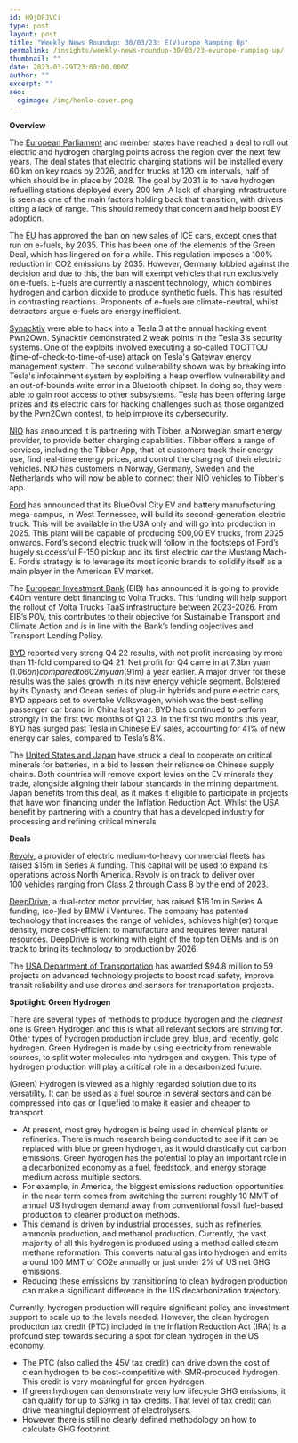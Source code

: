 ```yaml
---
id: H9jDFJVCi
type: post
layout: post
title: "Weekly News Roundup: 30/03/23: E(V)urope Ramping Up"
permalink: /insights/weekly-news-roundup-30/03/23-evurope-ramping-up/
thumbnail: ""
date: 2023-03-29T23:00:00.000Z
author: ""
excerpt: ""
seo:
  ogimage: /img/henlo-cover.png
---
```



**Overview**

The [European Parliament](https://www.bloomberg.com/news/articles/2023-03-28/eu-reaches-deal-to-roll-out-car-charging-points-across-bloc?sref=uFYGeRuc) and member states have reached a deal to roll out electric and hydrogen charging points across the region over the next few years. The deal states that electric charging stations will be installed every 60 km on key roads by 2026, and for trucks at 120 km intervals, half of which should be in place by 2028. The goal by 2031 is to have hydrogen refuelling stations deployed every 200 km. A lack of charging infrastructure is seen as one of the main factors holding back that transition, with drivers citing a lack of range. This should remedy that concern and help boost EV adoption. 

The [EU](https://www.euronews.com/my-europe/2023/03/28/in-win-for-germany-eu-agrees-to-exempt-e-fuels-from-2035-ban-on-new-sales-of-combustion-en#:~:text=But%2520following%2520a%2520last%252Dminute,dioxide%2520to%2520produce%2520synthetic%2520fuels.) has approved the ban on new sales of ICE cars, except ones that run on e-fuels, by 2035. This has been one of the elements of the Green Deal, which has lingered on for a while. This regulation imposes a 100% reduction in CO2 emissions by 2035. However, Germany lobbied against the decision and due to this, the ban will exempt vehicles that run exclusively on e-fuels. E-fuels are currently a nascent technology, which combines hydrogen and carbon dioxide to produce synthetic fuels. This has resulted in contrasting reactions. Proponents of e-fuels are climate-neutral, whilst detractors argue e-fuels are energy inefficient. 

[Synacktiv](https://insideevs.com/news/659185/tesla-model-3-compromised-in-under-two-minutes-at-hacking-contest/) were able to hack into a Tesla 3 at the annual hacking event Pwn2Own. Synacktiv demonstrated 2 weak points in the Tesla 3’s security systems. One of the exploits involved executing a so-called TOCTTOU (time-of-check-to-time-of-use) attack on Tesla's Gateway energy management system. The second vulnerability shown was by breaking into Tesla's infotainment system by exploiting a heap overflow vulnerability and an out-of-bounds write error in a Bluetooth chipset. In doing so, they were able to gain root access to other subsystems. Tesla has been offering large prizes and its electric cars for hacking challenges such as those organized by the Pwn2Own contest, to help improve its cybersecurity.

[NIO](https://cnevpost.com/2023/03/29/nio-partners-with-tibber-to-deliver-better-charging-experience-europe/) has announced it is partnering with Tibber, a Norwegian smart energy provider, to provide better charging capabilities. Tibber offers a range of services, including the Tibber App, that let customers track their energy use, find real-time energy prices, and control the charging of their electric vehicles. NIO has customers in Norway, Germany, Sweden and the Netherlands who will now be able to connect their NIO vehicles to Tibber's app. 

[Ford](https://electricdrives.tv/ev-biz/ford-usa-announces-its-second-electric-truck-project-t3-which-will-begin-production-in-2025/) has announced that its BlueOval City EV and battery manufacturing mega-campus, in West Tennessee, will build its second-generation electric truck. This will be available in the USA only and will go into production in 2025. This plant will be capable of producing 500,00 EV trucks, from 2025 onwards. Ford’s second electric truck will follow in the footsteps of Ford’s hugely successful F-150 pickup and its first electric car the Mustang Mach-E. Ford’s strategy is to leverage its most iconic brands to solidify itself as a main player in the American EV market. 

The [European Investment Bank](https://electricdrives.tv/ev-biz/european-investment-bank-engages-with-volta-trucks-for-e40-million-venture-debt-funding-for-its-electric-trucks/) (EIB) has announced it is going to provide €40m venture debt financing to Volta Trucks. This funding will help support the rollout of Volta Trucks TaaS infrastructure between 2023-2026. From EIB’s POV, this contributes to their objective for Sustainable Transport and Climate Action and is in line with the Bank’s lending objectives and Transport Lending Policy.

[BYD](https://cnevpost.com/2023/03/28/byd-q4-net-profit-up-1114-year-on-year-to-1-06-billion/?utm_source=substack&utm_medium=email) reported very strong Q4 22 results, with net profit increasing by more than 11-fold compared to Q4 21. Net profit for Q4 came in at 7.3bn yuan ($1.06bn) compared to 602m yuan ($91m) a year earlier. A major driver for these results was the sales growth in its new energy vehicle segment. Bolstered by its Dynasty and Ocean series of plug-in hybrids and pure electric cars, BYD appears set to overtake Volkswagen, which was the best-selling passenger car brand in China last year. BYD has continued to perform strongly in the first two months of Q1 23. In the first two months this year, BYD has surged past Tesla in Chinese EV sales, accounting for 41% of new energy car sales, compared to Tesla’s 8%. 

The [United States and Japan](https://oilprice.com/Latest-Energy-News/World-News/US-And-Japan-Close-Critical-Minerals-Deal-To-Counter-Chinas-EV-Dominance.html) have struck a deal to cooperate on critical minerals for batteries, in a bid to lessen their reliance on Chinese supply chains. Both countries will remove export levies on the EV minerals they trade, alongside aligning their labour standards in the mining department. Japan benefits from this deal, as it makes it eligible to participate in projects that have won financing under the Inflation Reduction Act. Whilst the USA benefit by partnering with a country that has a developed industry for processing and refining critical minerals 

**Deals**

[Revolv](https://www.finsmes.com/2023/03/revolv-raises-15m-in-series-a-funding.html?TrucksFoT), a provider of electric medium-to-heavy commercial fleets has raised $15m in Series A funding. This capital will be used to expand its operations across North America. Revolv is on track to deliver over 100 vehicles ranging from Class 2 through Class 8 by the end of 2023. 

[DeepDrive](https://www.press.bmwgroup.com/usa/article/detail/T0411518EN_US/bmw-i-ventures-co-leads-investment-in-new-electric-motor-technology:-deepdrive?TrucksFoT), a dual-rotor motor provider, has raised $16.1m in Series A funding, (co-)led by BMW i Ventures. The company has patented technology that increases the range of vehicles, achieves high(er) torque density, more cost-efficient to manufacture and requires fewer natural resources. DeepDrive is working with eight of the top ten OEMs and is on track to bring its technology to production by 2026. 

The [USA Department of Transportation](https://coinunited.io/news/en/2023-03-25/economy/cunews-us-transportation-department-awards-94-8-million-for-advanced-technology-projects-to-improve-road-safety-and-transit-reliability) has awarded $94.8 million to 59 projects on advanced technology projects to boost road safety, improve transit reliability and use drones and sensors for transportation projects.

**Spotlight: Green Hydrogen** 

There are several types of methods to produce hydrogen and the *cleanest* one is Green Hydrogen and this is what all relevant sectors are striving for. Other types of hydrogen production include grey, blue, and recently, gold hydrogen. Green Hydrogen is made by using electricity from renewable sources, to split water molecules into hydrogen and oxygen. This type of hydrogen production will play a critical role in a decarbonized future. 

(Green) Hydrogen is viewed as a highly regarded solution due to its versatility. It can be used as a fuel source in several sectors and can be compressed into gas or liquefied to make it easier and cheaper to transport. 

* At present, most grey hydrogen is being used in chemical plants or refineries. There is much research being conducted to see if it can be replaced with blue or green hydrogen, as it would drastically cut carbon emissions. Green hydrogen has the potential to play an important role in a decarbonized economy as a fuel, feedstock, and energy storage medium across multiple sectors.
* For example, in America, the biggest emissions reduction opportunities in the near term comes from switching the current roughly 10 MMT of annual US hydrogen demand away from conventional fossil fuel-based production to cleaner production methods. 
* This demand is driven by industrial processes, such as refineries, ammonia production, and methanol production. Currently, the vast majority of all this hydrogen is produced using a method called steam methane reformation. This converts natural gas into hydrogen and emits around 100 MMT of CO2e annually or just under 2% of US net GHG emissions. 
* Reducing these emissions by transitioning to clean hydrogen production can make a significant difference in the US decarbonization trajectory.

Currently, hydrogen production will require significant policy and investment support to scale up to the levels needed. However, the clean hydrogen production tax credit (PTC) included in the Inflation Reduction Act (IRA) is a profound step towards securing a spot for clean hydrogen in the US economy. 

* The PTC (also called the 45V tax credit) can drive down the cost of clean hydrogen to be cost-competitive with SMR-produced hydrogen. This credit is very meaningful for green hydrogen. 
* If green hydrogen can demonstrate very low lifecycle GHG emissions, it can qualify for up to $3/kg in tax credits. That level of tax credit can drive meaningful deployment of electrolysers.
* However there is still no clearly defined methodology on how to calculate GHG footprint.